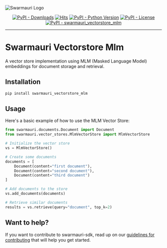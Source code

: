 
<picture>
  <source media="(prefers-color-scheme: dark)"  srcset="https://res.cloudinary.com/dryedzrlo/image/upload/v1757724629/swarmauri_brand_frag_light_mg8cmd.png">
  <source media="(prefers-color-scheme: light)" srcset="https://res.cloudinary.com/dryedzrlo/image/upload/v1757724629/swarmauri_brand_frag_dark_tzjuja.png">
  <!-- Fallback below (see #2) -->
  <img alt="Swarmauri Logo" src="https://res.cloudinary.com/dryedzrlo/image/upload/v1757724629/swarmauri_brand_frag_dark_tzjuja.png">
</picture>

<p align="center">
    <a href="https://pypi.org/project/swarmauri_vectorstore_mlm/">
        <img src="https://img.shields.io/pypi/dm/swarmauri_vectorstore_mlm" alt="PyPI - Downloads"/></a>
    <a href="https://hits.sh/github.com/swarmauri/swarmauri-sdk/tree/master/pkgs/community/swarmauri_vectorstore_mlm/">
        <img alt="Hits" src="https://hits.sh/github.com/swarmauri/swarmauri-sdk/tree/master/pkgs/community/swarmauri_vectorstore_mlm.svg"/></a>
    <a href="https://pypi.org/project/swarmauri_vectorstore_mlm/">
        <img src="https://img.shields.io/pypi/pyversions/swarmauri_vectorstore_mlm" alt="PyPI - Python Version"/></a>
    <a href="https://pypi.org/project/swarmauri_vectorstore_mlm/">
        <img src="https://img.shields.io/pypi/l/swarmauri_vectorstore_mlm" alt="PyPI - License"/></a>
    <a href="https://pypi.org/project/swarmauri_vectorstore_mlm/">
        <img src="https://img.shields.io/pypi/v/swarmauri_vectorstore_mlm?label=swarmauri_vectorstore_mlm&color=green" alt="PyPI - swarmauri_vectorstore_mlm"/></a>
</p>

---

# Swarmauri Vectorstore Mlm

A vector store implementation using MLM (Masked Language Model) embeddings for document storage and retrieval.

## Installation

```bash
pip install swarmauri_vectorstore_mlm
```

## Usage

Here's a basic example of how to use the MLM Vector Store:

```python
from swarmauri.documents.Document import Document
from swarmauri.vector_stores.MlmVectorStore import MlmVectorStore

# Initialize the vector store
vs = MlmVectorStore()

# Create some documents
documents = [
    Document(content="first document"),
    Document(content="second document"),
    Document(content="third document")
]

# Add documents to the store
vs.add_documents(documents)

# Retrieve similar documents
results = vs.retrieve(query="document", top_k=2)
```

## Want to help?

If you want to contribute to swarmauri-sdk, read up on our [guidelines for contributing](https://github.com/swarmauri/swarmauri-sdk/blob/master/contributing.md) that will help you get started.

